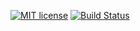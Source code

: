 [![MIT license](https://img.shields.io/badge/License-MIT-blue.svg)](https://lbesson.mit-license.org/)
[![Build Status](https://travis-ci.org/trumae/simvolei.svg?branch=master)](https://travis-ci.org/trumae/simvolei)

